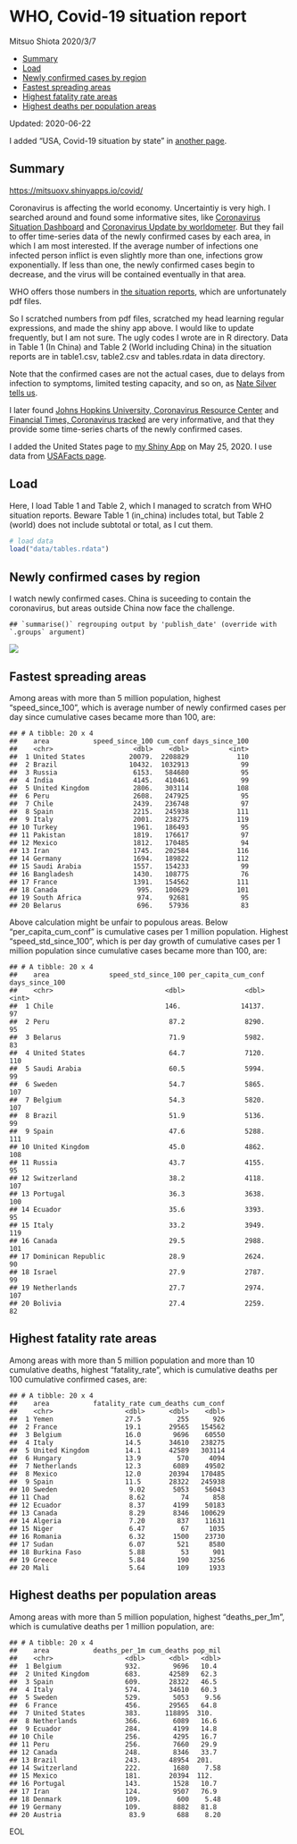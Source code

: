 WHO, Covid-19 situation report
================
Mitsuo Shiota
2020/3/7

  - [Summary](#summary)
  - [Load](#load)
  - [Newly confirmed cases by region](#newly-confirmed-cases-by-region)
  - [Fastest spreading areas](#fastest-spreading-areas)
  - [Highest fatality rate areas](#highest-fatality-rate-areas)
  - [Highest deaths per population
    areas](#highest-deaths-per-population-areas)

Updated: 2020-06-22

I added “USA, Covid-19 situation by state” in [another page](USA.md).

## Summary

<https://mitsuoxv.shinyapps.io/covid/>

Coronavirus is affecting the world economy. Uncertaintiy is very high. I
searched around and found some informative sites, like [Coronavirus
Situation
Dashboard](https://who.maps.arcgis.com/apps/opsdashboard/index.html#/c88e37cfc43b4ed3baf977d77e4a0667)
and [Coronavirus Update by
worldometer](https://www.worldometers.info/coronavirus/). But they fail
to offer time-series data of the newly confirmed cases by each area, in
which I am most interested. If the average number of infections one
infected person inflict is even slightly more than one, infections grow
exponentially. If less than one, the newly confirmed cases begin to
decrease, and the virus will be contained eventually in that area.

WHO offers those numbers in [the situation
reports](https://www.who.int/emergencies/diseases/novel-coronavirus-2019/situation-reports/),
which are unfortunately pdf files.

So I scratched numbers from pdf files, scratched my head learning
regular expressions, and made the shiny app above. I would like to
update frequently, but I am not sure. The ugly codes I wrote are in R
directory. Data in Table 1 (In China) and Table 2 (World including
China) in the situation reports are in table1.csv, table2.csv and
tables.rdata in data directory.

Note that the confirmed cases are not the actual cases, due to delays
from infection to symptoms, limited testing capacity, and so on, as
[Nate Silver tells
us](https://fivethirtyeight.com/features/coronavirus-case-counts-are-meaningless/).

I later found [Johns Hopkins University, Coronavirus Resource
Center](https://coronavirus.jhu.edu/) and [Financial Times, Coronavirus
tracked](https://www.ft.com/content/a26fbf7e-48f8-11ea-aeb3-955839e06441)
are very informative, and that they provide some time-series charts of
the newly confirmed cases.

I added the United States page to [my Shiny
App](https://mitsuoxv.shinyapps.io/covid/) on May 25, 2020. I use data
from [USAFacts
page](https://usafacts.org/visualizations/coronavirus-covid-19-spread-map/).

## Load

Here, I load Table 1 and Table 2, which I managed to scratch from WHO
situation reports. Beware Table 1 (in\_china) includes total, but Table
2 (world) does not include subtotal or total, as I cut them.

``` r
# load data
load("data/tables.rdata")
```

## Newly confirmed cases by region

I watch newly confirmed cases. China is suceeding to contain the
coronavirus, but areas outside China now face the challenge.

    ## `summarise()` regrouping output by 'publish_date' (override with `.groups` argument)

![](README_files/figure-gfm/chart-1.png)<!-- -->

## Fastest spreading areas

Among areas with more than 5 million population, highest
“speed\_since\_100”, which is average number of newly confirmed cases
per day since cumulative cases became more than 100, are:

    ## # A tibble: 20 x 4
    ##    area           speed_since_100 cum_conf days_since_100
    ##    <chr>                    <dbl>    <dbl>          <int>
    ##  1 United States           20079.  2208829            110
    ##  2 Brazil                  10432.  1032913             99
    ##  3 Russia                   6153.   584680             95
    ##  4 India                    4145.   410461             99
    ##  5 United Kingdom           2806.   303114            108
    ##  6 Peru                     2608.   247925             95
    ##  7 Chile                    2439.   236748             97
    ##  8 Spain                    2215.   245938            111
    ##  9 Italy                    2001.   238275            119
    ## 10 Turkey                   1961.   186493             95
    ## 11 Pakistan                 1819.   176617             97
    ## 12 Mexico                   1812.   170485             94
    ## 13 Iran                     1745.   202584            116
    ## 14 Germany                  1694.   189822            112
    ## 15 Saudi Arabia             1557.   154233             99
    ## 16 Bangladesh               1430.   108775             76
    ## 17 France                   1391.   154562            111
    ## 18 Canada                    995.   100629            101
    ## 19 South Africa              974.    92681             95
    ## 20 Belarus                   696.    57936             83

Above calculation might be unfair to populous areas. Below
“per\_capita\_cum\_conf” is cumulative cases per 1 million population.
Highest “speed\_std\_since\_100”, which is per day growth of cumulative
cases per 1 million population since cumulative cases became more than
100, are:

    ## # A tibble: 20 x 4
    ##    area               speed_std_since_100 per_capita_cum_conf days_since_100
    ##    <chr>                            <dbl>               <dbl>          <int>
    ##  1 Chile                            146.               14137.             97
    ##  2 Peru                              87.2               8290.             95
    ##  3 Belarus                           71.9               5982.             83
    ##  4 United States                     64.7               7120.            110
    ##  5 Saudi Arabia                      60.5               5994.             99
    ##  6 Sweden                            54.7               5865.            107
    ##  7 Belgium                           54.3               5820.            107
    ##  8 Brazil                            51.9               5136.             99
    ##  9 Spain                             47.6               5288.            111
    ## 10 United Kingdom                    45.0               4862.            108
    ## 11 Russia                            43.7               4155.             95
    ## 12 Switzerland                       38.2               4118.            107
    ## 13 Portugal                          36.3               3638.            100
    ## 14 Ecuador                           35.6               3393.             95
    ## 15 Italy                             33.2               3949.            119
    ## 16 Canada                            29.5               2988.            101
    ## 17 Dominican Republic                28.9               2624.             90
    ## 18 Israel                            27.9               2787.             99
    ## 19 Netherlands                       27.7               2974.            107
    ## 20 Bolivia                           27.4               2259.             82

## Highest fatality rate areas

Among areas with more than 5 million population and more than 10
cumulative deaths, highest “fatality\_rate”, which is cumulative deaths
per 100 cumulative confirmed cases, are:

    ## # A tibble: 20 x 4
    ##    area           fatality_rate cum_deaths cum_conf
    ##    <chr>                  <dbl>      <dbl>    <dbl>
    ##  1 Yemen                  27.5         255      926
    ##  2 France                 19.1       29565   154562
    ##  3 Belgium                16.0        9696    60550
    ##  4 Italy                  14.5       34610   238275
    ##  5 United Kingdom         14.1       42589   303114
    ##  6 Hungary                13.9         570     4094
    ##  7 Netherlands            12.3        6089    49502
    ##  8 Mexico                 12.0       20394   170485
    ##  9 Spain                  11.5       28322   245938
    ## 10 Sweden                  9.02       5053    56043
    ## 11 Chad                    8.62         74      858
    ## 12 Ecuador                 8.37       4199    50183
    ## 13 Canada                  8.29       8346   100629
    ## 14 Algeria                 7.20        837    11631
    ## 15 Niger                   6.47         67     1035
    ## 16 Romania                 6.32       1500    23730
    ## 17 Sudan                   6.07        521     8580
    ## 18 Burkina Faso            5.88         53      901
    ## 19 Greece                  5.84        190     3256
    ## 20 Mali                    5.64        109     1933

## Highest deaths per population areas

Among areas with more than 5 million population, highest
“deaths\_per\_1m”, which is cumulative deaths per 1 million
population, are:

    ## # A tibble: 20 x 4
    ##    area           deaths_per_1m cum_deaths pop_mil
    ##    <chr>                  <dbl>      <dbl>   <dbl>
    ##  1 Belgium                932.        9696   10.4 
    ##  2 United Kingdom         683.       42589   62.3 
    ##  3 Spain                  609.       28322   46.5 
    ##  4 Italy                  574.       34610   60.3 
    ##  5 Sweden                 529.        5053    9.56
    ##  6 France                 456.       29565   64.8 
    ##  7 United States          383.      118895  310.  
    ##  8 Netherlands            366.        6089   16.6 
    ##  9 Ecuador                284.        4199   14.8 
    ## 10 Chile                  256.        4295   16.7 
    ## 11 Peru                   256.        7660   29.9 
    ## 12 Canada                 248.        8346   33.7 
    ## 13 Brazil                 243.       48954  201.  
    ## 14 Switzerland            222.        1680    7.58
    ## 15 Mexico                 181.       20394  112.  
    ## 16 Portugal               143.        1528   10.7 
    ## 17 Iran                   124.        9507   76.9 
    ## 18 Denmark                109.         600    5.48
    ## 19 Germany                109.        8882   81.8 
    ## 20 Austria                 83.9        688    8.20

EOL
